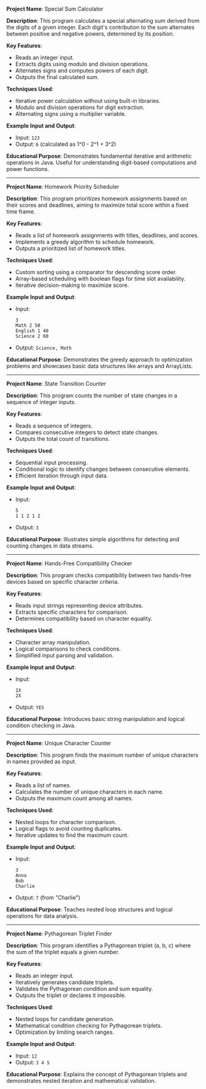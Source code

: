
**Project Name**: Special Sum Calculator

**Description**:
This program calculates a special alternating sum derived from the digits of a given integer. Each digit's contribution to the sum alternates between positive and negative powers, determined by its position.

**Key Features**:

- Reads an integer input.
- Extracts digits using modulo and division operations.
- Alternates signs and computes powers of each digit.
- Outputs the final calculated sum.

**Techniques Used**:

- Iterative power calculation without using built-in libraries.
- Modulo and division operations for digit extraction.
- Alternating signs using a multiplier variable.

**Example Input and Output**:

- Input: `123`
- Output: `6` (calculated as 1^0 - 2^1 + 3^2)

**Educational Purpose**:
Demonstrates fundamental iterative and arithmetic operations in Java. Useful for understanding digit-based computations and power functions.

---


**Project Name**: Homework Priority Scheduler

**Description**:
This program prioritizes homework assignments based on their scores and deadlines, aiming to maximize total score within a fixed time frame.

**Key Features**:

- Reads a list of homework assignments with titles, deadlines, and scores.
- Implements a greedy algorithm to schedule homework.
- Outputs a prioritized list of homework titles.

**Techniques Used**:

- Custom sorting using a comparator for descending score order.
- Array-based scheduling with boolean flags for time slot availability.
- Iterative decision-making to maximize score.

**Example Input and Output**:

- Input:
  ```
  3
  Math 2 50
  English 1 40
  Science 2 60
  ```
- Output: `Science, Math`

**Educational Purpose**:
Demonstrates the greedy approach to optimization problems and showcases basic data structures like arrays and ArrayLists.

---


**Project Name**: State Transition Counter

**Description**:
This program counts the number of state changes in a sequence of integer inputs.

**Key Features**:

- Reads a sequence of integers.
- Compares consecutive integers to detect state changes.
- Outputs the total count of transitions.

**Techniques Used**:

- Sequential input processing.
- Conditional logic to identify changes between consecutive elements.
- Efficient iteration through input data.

**Example Input and Output**:

- Input:
  ```
  5
  1 1 2 1 2
  ```
- Output: `3`

**Educational Purpose**:
Illustrates simple algorithms for detecting and counting changes in data streams.

---


**Project Name**: Hands-Free Compatibility Checker

**Description**:
This program checks compatibility between two hands-free devices based on specific character criteria.

**Key Features**:

- Reads input strings representing device attributes.
- Extracts specific characters for comparison.
- Determines compatibility based on character equality.

**Techniques Used**:

- Character array manipulation.
- Logical comparisons to check conditions.
- Simplified input parsing and validation.

**Example Input and Output**:

- Input:
  ```
  1X
  2X
  ```
- Output: `YES`

**Educational Purpose**:
Introduces basic string manipulation and logical condition checking in Java.

---


**Project Name**: Unique Character Counter

**Description**:
This program finds the maximum number of unique characters in names provided as input.

**Key Features**:

- Reads a list of names.
- Calculates the number of unique characters in each name.
- Outputs the maximum count among all names.

**Techniques Used**:

- Nested loops for character comparison.
- Logical flags to avoid counting duplicates.
- Iterative updates to find the maximum count.

**Example Input and Output**:

- Input:
  ```
  3
  Anna
  Bob
  Charlie
  ```
- Output: `7` (from "Charlie")

**Educational Purpose**:
Teaches nested loop structures and logical operations for data analysis.

---


**Project Name**: Pythagorean Triplet Finder

**Description**:
This program identifies a Pythagorean triplet (a, b, c) where the sum of the triplet equals a given number.

**Key Features**:

- Reads an integer input.
- Iteratively generates candidate triplets.
- Validates the Pythagorean condition and sum equality.
- Outputs the triplet or declares it impossible.

**Techniques Used**:

- Nested loops for candidate generation.
- Mathematical condition checking for Pythagorean triplets.
- Optimization by limiting search ranges.

**Example Input and Output**:

- Input: `12`
- Output: `3 4 5`

**Educational Purpose**:
Explains the concept of Pythagorean triplets and demonstrates nested iteration and mathematical validation.
